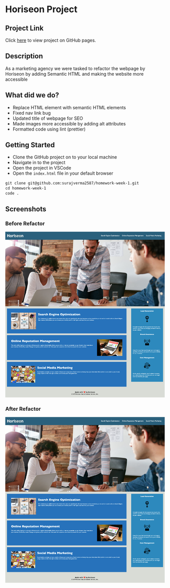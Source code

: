 # Horiseon Project

## Project Link

Click [here](TODO) to view project on GitHub pages.
## Description

As a marketing agency we were tasked to refactor the webpage by Horiseon by adding Semantic HTML and making the website more accessible

## What did we do?

- Replace HTML element with semantic HTML elements
- Fixed nav link bug
- Updated title of webpage for SEO
- Made images more accessible by adding alt attributes
- Formatted code using lint (prettier)

## Getting Started

- Clone the GitHub project on to your local machine
- Navigate in to the project
- Open the project in VSCode
- Open the `index.html` file in your default browser

```
git clone git@github.com:surajverma2587/homework-week-1.git
cd homework-week-1
code .
```

## Screenshots

### Before Refactor

![image before refactor](./assets/images/website-before-refactor.png "Website before refactor")

### After Refactor

![image before refactor](./assets/images/website-after-refactor.png "Website after refactor")